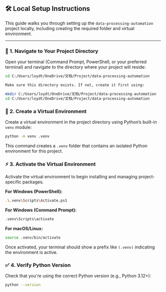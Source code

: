 ## 🛠️ Local Setup Instructions

This guide walks you through setting up the `data-processing-automation` project locally, including creating the required folder and virtual environment.

---

### 📁 1. Navigate to Your Project Directory

Open your terminal (Command Prompt, PowerShell, or your preferred terminal) and navigate to the directory where your project will reside:

```bash
cd C:/Users/loydt/OneDrive/文档/Project/data-processing-automation
```

```bash
Make sure this directory exists. If not, create it first using:

mkdir C:/Users/loydt/OneDrive/文档/Project/data-processing-automation
cd C:/Users/loydt/OneDrive/文档/Project/data-processing-automation
```

### 🐍 2. Create a Virtual Environment

Create a virtual environment in the project directory using Python’s built-in `venv` module:

```bash
python -m venv .venv
```

This command creates a `.venv` folder that contains an isolated Python environment for this project.

### ⚡ 3. Activate the Virtual Environment

Activate the virtual environment to begin installing and managing project-specific packages.

**For Windows (PowerShell):**

```bash
.\.venv\Scripts\Activate.ps1
```

**For Windows (Command Prompt):**

```bash
.venv\Scripts\activate
```

**For macOS/Linux:**

```bash
source .venv/bin/activate
```

Once activated, your terminal should show a prefix like `(.venv)` indicating the environment is active.

### ✅ 4. Verify Python Version

Check that you're using the correct Python version (e.g., Python 3.12+):

```bash
python --version
```
